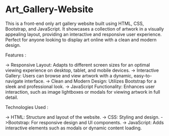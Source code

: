 # Art_Gallery-Website
This is a front-end only art gallery website built using HTML, CSS, Bootstrap, and JavaScript. It showcases a collection of artwork in a visually appealing layout, providing an interactive and responsive user experience. Perfect for anyone looking to display art online with a clean and modern design.

Features :

-> Responsive Layout: Adapts to different screen sizes for an optimal viewing experience on desktop, tablet, and mobile devices.
-> Interactive Gallery: Users can browse and view artwork with a dynamic, easy-to-navigate interface.
-> Clean and Modern Design: Utilizes Bootstrap for a sleek and professional look.
-> JavaScript Functionality: Enhances user interaction, such as image lightboxes or modals for viewing artwork in full detail.

Technologies Used :

-> HTML: Structure and layout of the website.
-> CSS: Styling and design.
->Bootstrap: For responsive design and UI components.
-> JavaScript: Adds interactive elements such as modals or dynamic content loading.
